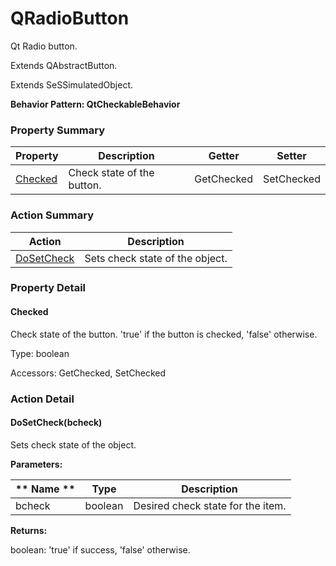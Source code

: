 # QRadioButton

Qt Radio button.
 
Extends QAbstractButton.

Extends SeSSimulatedObject.





**Behavior Pattern: QtCheckableBehavior**


<!-- ============================== property summary ========================== -->

	

### Property Summary

| **Property** | **Description** | **Getter** | **Setter** |
| ------------ | --------------- | ---------- | ---------- |
| [Checked](#Checked) | Check state of the button. | GetChecked | SetChecked |



	
<!-- ============================== action summary ========================== -->



### Action Summary

|  **Action** | **Description** | 
| ----------- | --------------- |
|	[DoSetCheck](#DoSetCheck) | Sets check state of the object. |




<!-- ============================== property detail ========================== -->
	
### Property Detail
		
<a name="Checked"></a>
#### Checked


Check state of the button. 'true' if the button is checked, 'false' otherwise.

			
	
			
Type: boolean
			
			
Accessors: GetChecked, SetChecked
			
		
	
	
<!-- ============================== action detail ========================== -->
	
### Action Detail
		
<a name="DoSetCheck"></a>    
#### DoSetCheck(bcheck)

Sets check state of the object.


**Parameters:**

|	** Name ** | **Type** | **Description** |
| ---------- | -------- | --------------- |
| bcheck | boolean |	Desired check state for the item. |




**Returns:**

boolean: 'true' if success, 'false' otherwise.




	

